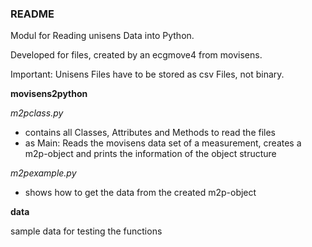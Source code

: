 ### README

Modul for Reading unisens Data into Python.

Developed for files, created by an ecgmove4 from movisens.

Important: Unisens Files have to be stored as csv Files, not binary.  

  

**movisens2python**

*m2pclass.py*

- contains all Classes, Attributes and Methods to read the files
- as Main: Reads the movisens data set of a measurement, creates a m2p-object and prints the information of the object structure

*m2pexample.py*

- shows how to get the data from the created m2p-object  

    

**data**

sample data for testing the functions

